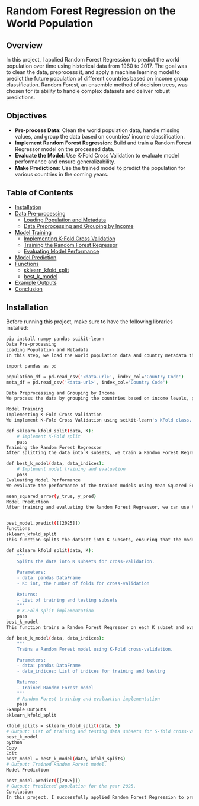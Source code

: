 # Random Forest Regression on the World Population

## Overview

In this project, I applied Random Forest Regression to predict the world population over time using historical data from 1960 to 2017. The goal was to clean the data, preprocess it, and apply a machine learning model to predict the future population of different countries based on income group classification. Random Forest, an ensemble method of decision trees, was chosen for its ability to handle complex datasets and deliver robust predictions.

## Objectives

- **Pre-process Data**: Clean the world population data, handle missing values, and group the data based on countries' income classification.
- **Implement Random Forest Regression**: Build and train a Random Forest Regressor model on the processed data.
- **Evaluate the Model**: Use K-Fold Cross Validation to evaluate model performance and ensure generalizability.
- **Make Predictions**: Use the trained model to predict the population for various countries in the coming years.

## Table of Contents

- [Installation](#installation)
- [Data Pre-processing](#data-pre-processing)
  - [Loading Population and Metadata](#loading-population-and-metadata)
  - [Data Preprocessing and Grouping by Income](#data-preprocessing-and-grouping-by-income)
- [Model Training](#model-training)
  - [Implementing K-Fold Cross Validation](#implementing-k-fold-cross-validation)
  - [Training the Random Forest Regressor](#training-the-random-forest-regressor)
  - [Evaluating Model Performance](#evaluating-model-performance)
- [Model Prediction](#model-prediction)
- [Functions](#functions)
  - [sklearn_kfold_split](#sklearn_kfold_split)
  - [best_k_model](#best_k_model)
- [Example Outputs](#example-outputs)
- [Conclusion](#conclusion)

## Installation

Before running this project, make sure to have the following libraries installed:

```bash
pip install numpy pandas scikit-learn
Data Pre-processing
Loading Population and Metadata
In this step, we load the world population data and country metadata that includes information on income groups. We clean and align the data to make it suitable for model training.

import pandas as pd

population_df = pd.read_csv('<data-url>', index_col='Country Code')
meta_df = pd.read_csv('<data-url>', index_col='Country Code')

Data Preprocessing and Grouping by Income
We process the data by grouping the countries based on income levels, preparing the dataset for training the Random Forest model. The data is cleaned by removing irrelevant columns and converting the year and population data into a usable format.

Model Training
Implementing K-Fold Cross Validation
We implement K-Fold Cross Validation using scikit-learn's KFold class. This ensures that our model's performance is evaluated by splitting the data into multiple training and testing sets.

def sklearn_kfold_split(data, K):
    # Implement K-Fold split
    pass
Training the Random Forest Regressor
After splitting the data into K subsets, we train a Random Forest Regressor model for each fold. The performance of the model is evaluated using Mean Squared Error (MSE) to assess how well it fits the data.

def best_k_model(data, data_indices):
    # Implement model training and evaluation
    pass
Evaluating Model Performance
We evaluate the performance of the trained models using Mean Squared Error (MSE) for each fold. This allows us to understand the generalizability and effectiveness of the model.

mean_squared_error(y_true, y_pred)
Model Prediction
After training and evaluating the Random Forest Regressor, we can use the best performing model to predict the population for various years.


best_model.predict([[2025]])
Functions
sklearn_kfold_split
This function splits the dataset into K subsets, ensuring that the model is trained and tested on different subsets of the data.

def sklearn_kfold_split(data, K):
    """
    Splits the data into K subsets for cross-validation.
    
    Parameters:
    - data: pandas DataFrame
    - K: int, the number of folds for cross-validation
    
    Returns:
    - List of training and testing subsets
    """
    # K-Fold split implementation
    pass
best_k_model
This function trains a Random Forest Regressor on each K subset and evaluates its performance.

def best_k_model(data, data_indices):
    """
    Trains a Random Forest model using K-Fold cross-validation.
    
    Parameters:
    - data: pandas DataFrame
    - data_indices: List of indices for training and testing
    
    Returns:
    - Trained Random Forest model
    """
    # Random Forest training and evaluation implementation
    pass
Example Outputs
sklearn_kfold_split

kfold_splits = sklearn_kfold_split(data, 5)
# Output: List of training and testing data subsets for 5-fold cross-validation.
best_k_model
python
Copy
Edit
best_model = best_k_model(data, kfold_splits)
# Output: Trained Random Forest model.
Model Prediction

best_model.predict([[2025]])
# Output: Predicted population for the year 2025.
Conclusion
In this project, I successfully applied Random Forest Regression to predict the world population, utilizing K-Fold Cross Validation to evaluate the model's generalizability. The preprocessing steps, such as grouping countries by income, allowed for more accurate predictions. After training the model, we were able to make reliable population forecasts for the coming years. This model can be useful for policy makers, economists, and anyone interested in future population trends and their impact on global development.
